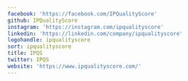 ```yaml
---
facebook: 'https://facebook.com/IPQualityScore'
github: IPQualityScore
instagram: 'https://instagram.com/ipqualityscore'
linkedin: 'https://linkedin.com/company/ipqualityscore'
logohandle: ipqualityscore
sort: ipqualityscore
title: IPQS
twitter: IPQS
website: 'https://www.ipqualityscore.com/'
---
```

